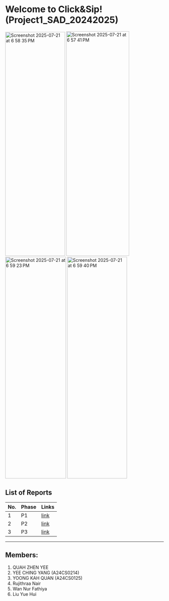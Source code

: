 # Welcome to Click&Sip! (Project1_SAD_20242025)

<img width="190" height="710" alt="Screenshot 2025-07-21 at 6 58 35 PM" src="https://github.com/user-attachments/assets/5a8b1e2f-ce7f-44b1-b527-aa58821ad894" />
<img width="200" height="712" alt="Screenshot 2025-07-21 at 6 57 41 PM" src="https://github.com/user-attachments/assets/baa7df52-8511-4064-9c2f-f0b254874fcf" />
<img width="193" height="703" alt="Screenshot 2025-07-21 at 6 59 23 PM" src="https://github.com/user-attachments/assets/6f3452f9-867a-458f-80ba-ff4479c8401c" />
<img width="190" height="703" alt="Screenshot 2025-07-21 at 6 59 40 PM" src="https://github.com/user-attachments/assets/df087259-84fa-49ec-944b-eeb9e0ea4bf9" />

## List of Reports
| No. 	| Phase 	| Links                                                                                                                                                                      	|
|-----	|-------	|----------------------------------------------------------------------------------------------------------------------------------------------------------------------------	|
| 1   	| P1    	| [link](https://github.com/DanQZY/Click_Sip_Project1_SAD_20242025/blob/main/P1/SECD2613%20-%20P1%20Project%20Proposal.pdf)                                                  	|
| 2   	| P2    	| [link](https://github.com/DanQZY/Click_Sip_Project1_SAD_20242025/blob/main/P2/SECD2613%20-%20P2%20%20Information%20System%20Gathering%20and%20Requirement%20(1)%20(1).pdf) 	|
| 3   	| P3    	| [link](https://github.com/DanQZY/Click_Sip_Project1_SAD_20242025/blob/main/P3/SECD2613%20-%20P3%20Analysis%20and%20Design%20(1).pdf)                                       	|

---
## Members:
1. QUAH ZHEN YEE
2. YEE CHING YANG (A24CS0214)
3. YOONG KAH QUAN (A24CS0125)
4. Rujithraa Nair
5. Wan Nur Fathiya
6. Liu Yue Hui

